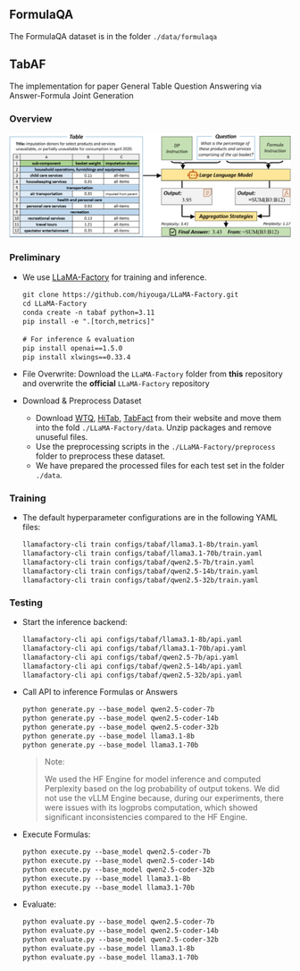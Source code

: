 ## FormulaQA

The FormulaQA dataset is in the folder `./data/formulaqa`

## TabAF

The implementation for paper General Table Question Answering via Answer-Formula Joint Generation

### Overview

![framework](figs/framework.png)

### Preliminary

* We use [LLaMA-Factory](https://github.com/hiyouga/LLaMA-Factory/tree/main) for training and inference.

  ```shell
  git clone https://github.com/hiyouga/LLaMA-Factory.git
  cd LLaMA-Factory
  conda create -n tabaf python=3.11
  pip install -e ".[torch,metrics]"
  
  # For inference & evaluation
  pip install openai==1.5.0
  pip install xlwings==0.33.4
  ```

* File Overwrite: Download the `LLaMA-Factory` folder from **this** repository and overwrite the **official** `LLaMA-Factory` repository

* Download & Preprocess Dataset

  * Download [WTQ](https://nlp.stanford.edu/software/sempre/wikitable/), [HiTab](https://github.com/microsoft/HiTab), [TabFact](https://github.com/wenhuchen/Table-Fact-Checking) from their website and move them into the fold `./LLaMA-Factory/data`. Unzip packages and remove unuseful files.
  * Use the preprocessing scripts in the `./LLaMA-Factory/preprocess` folder to preprocess these dataset.
  * We have prepared the processed files for each test set in the folder `./data`.

### Training

* The default hyperparameter configurations are in the following YAML files:

  ```shell
  llamafactory-cli train configs/tabaf/llama3.1-8b/train.yaml
  llamafactory-cli train configs/tabaf/llama3.1-70b/train.yaml
  llamafactory-cli train configs/tabaf/qwen2.5-7b/train.yaml
  llamafactory-cli train configs/tabaf/qwen2.5-14b/train.yaml
  llamafactory-cli train configs/tabaf/qwen2.5-32b/train.yaml
  ```

### Testing

* Start the inference backend:

  ```
  llamafactory-cli api configs/tabaf/llama3.1-8b/api.yaml
  llamafactory-cli api configs/tabaf/llama3.1-70b/api.yaml
  llamafactory-cli api configs/tabaf/qwen2.5-7b/api.yaml
  llamafactory-cli api configs/tabaf/qwen2.5-14b/api.yaml
  llamafactory-cli api configs/tabaf/qwen2.5-32b/api.yaml
  ```

* Call API to inference Formulas or Answers

  ```shell
  python generate.py --base_model qwen2.5-coder-7b
  python generate.py --base_model qwen2.5-coder-14b
  python generate.py --base_model qwen2.5-coder-32b
  python generate.py --base_model llama3.1-8b
  python generate.py --base_model llama3.1-70b
  ```

  > Note:
  >
  > We used the HF Engine for model inference and computed Perplexity based on the log probability of output tokens. We did not use the vLLM Engine because, during our experiments, there were issues with its logprobs computation, which showed significant inconsistencies compared to the HF Engine.

* Execute Formulas:

  ```shell
  python execute.py --base_model qwen2.5-coder-7b
  python execute.py --base_model qwen2.5-coder-14b
  python execute.py --base_model qwen2.5-coder-32b
  python execute.py --base_model llama3.1-8b
  python execute.py --base_model llama3.1-70b
  ```

* Evaluate:

  ```
  python evaluate.py --base_model qwen2.5-coder-7b
  python evaluate.py --base_model qwen2.5-coder-14b
  python evaluate.py --base_model qwen2.5-coder-32b
  python evaluate.py --base_model llama3.1-8b
  python evaluate.py --base_model llama3.1-70b
  ```
